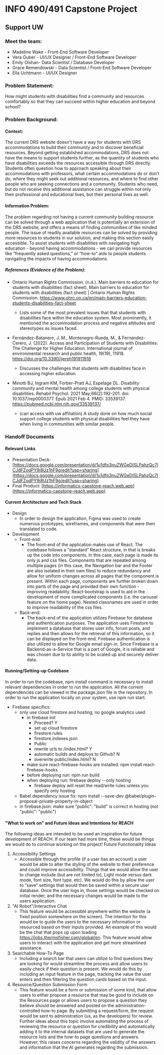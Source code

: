 # INFO 490/491 Capstone Project
## Support UW
### Meet the team:
- Madeline Wake - Front-End Software Developer
- Vera Guber - UI/UX Designer / Front-End Software Developer
- Emily Olshan- Data Scientist / Database Developer
- Grace Remendowski - Data Scientist / Front-End Software Developer
- Ella Uchtmann - UI/UX Designer

### Problem Statement:
How might students with disabilities find a community and resources comfortably
so that they can succeed within higher education and beyond school?

### Problem Background:
#### Context:
The current DRS website doesn't have a way for students with DRS accommodations to build their community and to discover beneficial resources. Beyond getting established accommodations, DRS does not have the means to support students further, as the quantity of students who have disabilities exceeds the resources accessible through DRS directly. Students often question how to approach speaking about their accommodations with professors, what certain accommodations do or don’t do, where they might seek out additional resources, and where to find other people who are seeking connections and a community. Students who need, but do not receive this additional assistance can struggle within not only their professional and educational lives, but their personal lives as well.
#### Information Problem:
The problem regarding not having a current community building resource can be solved through a web application that is potentially an extension of the DRS website, and offers a means of finding communities of like minded people. The issue of readily available resources can be solved by providing more resources to students in our solution, and making this section easily accessible. To assist students with disabilities with navigating high education - beyond having accommodations - we can provide resources like “frequently asked questions,” or “how-to” aids to people students navigating the impacts of having accommodations.
##### References (Evidence of the Problem):
- Ontario Human Rights Commission. (n.d.). Main barriers to education for students with disabilities (fact sheet). Main barriers to education for students with disabilities (fact sheet) | Ontario Human Rights Commission. https://www.ohrc.on.ca/en/main-barriers-education-students-disabilities-fact-sheet
    - Lists some of the most prevalent issues that that students with disabilities face within the education system. Most prominently, it mentioned the accommodation process and negative attitudes and stereotypes as issues faced.

- Fernández-Batanero, J. M., Montenegro-Rueda, M., & Fernández-Cerero, J. (2022). Access and Participation of Students with Disabilities: The Challenge for Higher Education. International journal of environmental research and public health, 19(19), 11918. https://doi.org/10.3390/ijerph191911918
    - Discusses the challenges that students with disabilities face in accessing higher education

- Minotti BJ, Ingram KM, Forber-Pratt AJ, Espelage DL. Disability community and mental health among college students with physical disabilities. Rehabil Psychol. 2021 May;66(2):192-201. doi: 10.1037/rep0000377. Epub 2021 Feb 4. PMID: 33539137. https://pubmed.ncbi.nlm.nih.gov/33539137/ 
    - (can access with uw affiliation) A study done on how much social support college students with physical disabilities feel they have when living in communities with similar people.

### Handoff Documents
#### Relevant Links
- Presentation Deck: [https://docs.google.com/presentation/d/1u1dfp3nuZWGeDISLPahzQc7ICJdFZodPY9j8Uz1hF9g/edit?usp=sharing](https://docs.google.com/presentation/d/1u1dfp3nuZWGeDISLPahzQc7ICJdFZodPY9j8Uz1hF9g/edit?usp=sharing)
- Final Product: [https://informatics-capstone-reach.web.app](https://informatics-capstone-reach.web.app)

#### Current Architecture and Tech Stack
- Design
    - In order to design the application, Figma was used to create numerous prototypes, wireframes, and components that were then translated to code.
- Development
    - Front-end:
        - The front-end of the application makes use of React. The codebase follows a “standard” React structure, in that is breaks up the code into components. In this case, each page is made its only js and css files. Components that are repeated among multiple pages (in this case, the Navigation bar and the Footer are also isolated in their own files) to reduce redundancy and allow for uniform changes across all pages that the component is present. Within each page, components are further broken down into parts of the page and provided their own function - improving readability. React-bootstrap is used to aid in the development of more complicated components (i.e. the carousel feature on the home page). Nested classnames are used in order to improve readability of the css files.
    - Back-end:
        - The back-end of the application utilizes Firebase for database and authentication purposes. The application uses
         Firestore to implement a database that stores user info, forum posts, and replies and then allows for the retrieval
         of this information, so it can be displayed on the front-end. Firebase authentication is also utilized to allow for 
         Google email sign-in. Since Firebase is a Backend-as-a-Service that is a part of Google, it is reliable and was chosen due to its ability to be scaled up and securely deliver data.

#### Running/Setting-up Codebase
In order to run the codebase, npm install command is necessary to install relevant dependencies in order to run the application. All the current dependencies can be viewed in the package.json file in the repository. In order to run the application locally on your system, use npm run start.
- Firebase specifics:
    - only use cloud firestore and hosting, no google analytics used
        - in firebase init
            - Proceed? Y
            - set up cloud firestore
            - firestore.rules
            - firestore.indexes.json
            - Public
            - rewrite urls to /index.html? Y
            - automatic builds and deploys to Github? N
            - overwrite public/index.html? N
        - make sure react-firebase-hooks are installed: npm install react-firebase-hooks
        - before deploying run: npm run build
        - when deploying run: firebase deploy --only hosting
            - firebase deploy will reset the read/write rules unless you specify only hosting
    - Babel dependency issue fix: npm install --save-dev @babel/plugin-proposal-private-property-in-object
    - in firebase.json: make sure "public": "build" is correct in hosting (not "public": "public")

#### "What to work on" and Future Ideas and Intentions for REACH
The following ideas are intended to be used an inspiration for future development of REACH. If our team had more time, these would be things we would do to continue working on the project!
Future Functionality Ideas
1. Accessibility Settings
    - Accessible through the profile (if a user has an account) a user would be able to alter the styling of the website to their preference and could improve accessibility. Things that we would allow the user to change include (but are not limited to), Light mode versus dark mode, font size, font type, etc). We would do this by allow the user to “save” settings that would then be saved within a secure user database. Once the user logs in, those settings would be checked on initial render, and the necessary changes would be made to the users application.
2. "AI Robot"/Interactive Chat
    - This feature would be accessible anywhere within the website (a fixed position somewhere on the screen). The intention for this would be to guide the users to the necessary information or resourced based on their inputs provided. An example of this would be the chat that pops up upon loading https://jobs.thermofisher.com/global/en. This feature would allow users to interact with the application and get more streamlined assistance.
3. Searchable How-To Page
    - Including a search bar that users can utilize to find questions they are looking for would streamline the process and allow users to easily check if their question is present. We would do this by including an input feature in the page, tracking the value the user enters and then filtering the question cards based on the input.
4. Resource/Question Submission Form
    - This feature would be a form or submission of some kind, that allow users to either propose a resource that may be good to include on the Resources page or allows users to propose a question they believe should be answered and posted on the administration-controlled how-to page. By submitting a request/form, the request would be sent to administration (us, as the developers) for review. Further ideas about this topic involve automating the process of reviewing the resource or question for credibility and automatically adding it to the internal datasets that are used to generate the resource lists and the how-to page questions and answers. However, this raises concerns regarding the validity of the answers and information that the AI generates regarding the submission.
